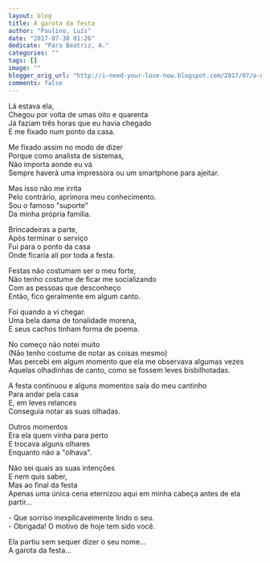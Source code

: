 ```yaml
---
layout: blog
title: A garota da festa
author: "Paulino, Luís"
date: "2017-07-30 01:26"
dedicate: "Para Beatriz, A."
categories: ""
tags: []
image: ""
blogger_orig_url: "http://i-need-your-love-now.blogspot.com/2017/07/a-garota-da-festa.html"
comments: false
---
```


Lá estava ela,\
Chegou por volta de umas oito e quarenta\
Já faziam três horas que eu havia chegado\
E me fixado num ponto da casa.

Me fixado assim no modo de dizer\
Porque como analista de sistemas,\
Não importa aonde eu vá\
Sempre haverá uma impressora ou um smartphone para ajeitar.

Mas isso não me irrita\
Pelo contrário, aprimora meu conhecimento.\
Sou o famoso "suporte"\
Da minha própria família.

Brincadeiras a parte,\
Após terminar o serviço\
Fui para o ponto da casa\
Onde ficaria ali por toda a festa.

Festas não costumam ser o meu forte,\
Não tenho costume de ficar me socializando\
Com as pessoas que desconheço\
Então, fico geralmente em algum canto.

Foi quando a vi chegar.\
Uma bela dama de tonalidade morena,\
E seus cachos tinham forma de poema.

No começo não notei muito\
(Não tenho costume de notar as coisas mesmo)\
Mas percebi em algum momento que ela me observava algumas vezes\
Aquelas olhadinhas de canto, como se fossem leves bisbilhotadas.

A festa continuou e alguns momentos saía do meu cantinho\
Para andar pela casa\
E, em leves relances\
Conseguia notar as suas olhadas.

Outros momentos\
Era ela quem vinha para perto\
E trocava alguns olhares\
Enquanto não a "olhava".

Não sei quais as suas intenções\
E nem quis saber,\
Mas ao final da festa\
Apenas uma única cena eternizou aqui em minha cabeça antes de ela partir...

\- Que sorriso inexplicavelmente lindo o seu.\
\- Obrigada! O motivo de hoje tem sido você.

Ela partiu sem sequer dizer o seu nome...\
A garota da festa...
